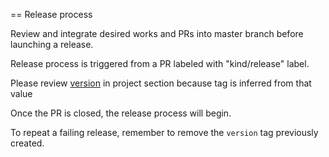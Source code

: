 == Release process

Review and integrate desired works and PRs into master branch before launching a release.

Release process is triggered from a PR labeled with "kind/release" label.

Please review [version](./pyproject.toml) in project section because tag is inferred from that value

Once the PR is closed, the release process will begin.

To repeat a failing release, remember to remove the `version` tag previously created.